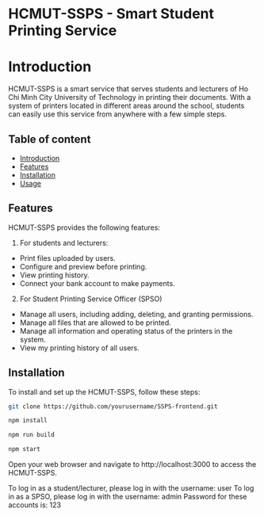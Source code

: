 
# HCMUT-SSPS - Smart Student Printing Service
# Introduction
HCMUT-SSPS is a smart service that serves students and lecturers of Ho Chi Minh City University of Technology in printing their documents.
With a system of printers located in different areas around the school, students can easily use this service from anywhere with a few simple steps.


## Table of content

- [Introduction](#introduction)
- [Features](#features)
- [Installation](#installation)
- [Usage](#usage)
## Features
HCMUT-SSPS provides the following features:

1. For students and lecturers:
- Print files uploaded by users.
- Configure and preview before printing.
- View printing history.
- Connect your bank account to make payments.

2. For Student Printing Service Officer (SPSO)
- Manage all users, including adding, deleting, and granting permissions.
- Manage all files that are allowed to be printed.
- Manage all information and operating status of the printers in the system.
- View my printing history of all users.

## Installation

To install and set up the HCMUT-SSPS, follow these steps:

```bash
git clone https://github.com/yourusername/SSPS-frontend.git
```

```bash
npm install
```

```bash
npm run build
```

```bash
npm start
```
Open your web browser and navigate to http://localhost:3000 to access the HCMUT-SSPS.

To log in as a student/lecturer, please log in with the username: user
To log in as a SPSO, please log in with the username: admin
Password for these accounts is: 123
